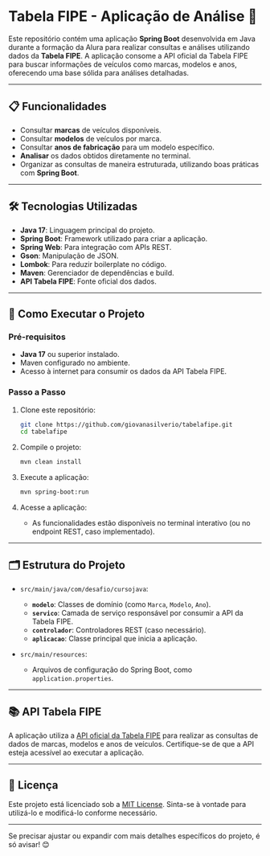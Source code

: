 

# Tabela FIPE - Aplicação de Análise 🚗

Este repositório contém uma aplicação **Spring Boot** desenvolvida em Java durante a formação da Alura para realizar consultas e análises utilizando dados da **Tabela FIPE**. A aplicação consome a API oficial da Tabela FIPE para buscar informações de veículos como marcas, modelos e anos, oferecendo uma base sólida para análises detalhadas.

---

## 📋 Funcionalidades

- Consultar **marcas** de veículos disponíveis.
- Consultar **modelos** de veículos por marca.
- Consultar **anos de fabricação** para um modelo específico.
- **Analisar** os dados obtidos diretamente no terminal.
- Organizar as consultas de maneira estruturada, utilizando boas práticas com **Spring Boot**.

---

## 🛠️ Tecnologias Utilizadas

- **Java 17**: Linguagem principal do projeto.
- **Spring Boot**: Framework utilizado para criar a aplicação.
- **Spring Web**: Para integração com APIs REST.
- **Gson**: Manipulação de JSON.
- **Lombok**: Para reduzir boilerplate no código.
- **Maven**: Gerenciador de dependências e build.
- **API Tabela FIPE**: Fonte oficial dos dados.

---

## 🚀 Como Executar o Projeto

### Pré-requisitos

- **Java 17** ou superior instalado.
- Maven configurado no ambiente.
- Acesso à internet para consumir os dados da API Tabela FIPE.

### Passo a Passo

1. Clone este repositório:
   ```bash
   git clone https://github.com/giovanasilverio/tabelafipe.git
   cd tabelafipe
   ```

2. Compile o projeto:
   ```bash
   mvn clean install
   ```

3. Execute a aplicação:
   ```bash
   mvn spring-boot:run
   ```

4. Acesse a aplicação:
   - As funcionalidades estão disponíveis no terminal interativo (ou no endpoint REST, caso implementado).

---

## 🗂️ Estrutura do Projeto

- `src/main/java/com/desafio/cursojava`:
  - **`modelo`**: Classes de domínio (como `Marca`, `Modelo`, `Ano`).
  - **`servico`**: Camada de serviço responsável por consumir a API da Tabela FIPE.
  - **`controlador`**: Controladores REST (caso necessário).
  - **`aplicacao`**: Classe principal que inicia a aplicação.

- `src/main/resources`:
  - Arquivos de configuração do Spring Boot, como `application.properties`.

---

## 📚 API Tabela FIPE

A aplicação utiliza a [API oficial da Tabela FIPE](https://deividfortuna.github.io/fipe/) para realizar as consultas de dados de marcas, modelos e anos de veículos. Certifique-se de que a API esteja acessível ao executar a aplicação.

---

## 📝 Licença

Este projeto está licenciado sob a [MIT License](LICENSE). Sinta-se à vontade para utilizá-lo e modificá-lo conforme necessário.

---

Se precisar ajustar ou expandir com mais detalhes específicos do projeto, é só avisar! 😊
